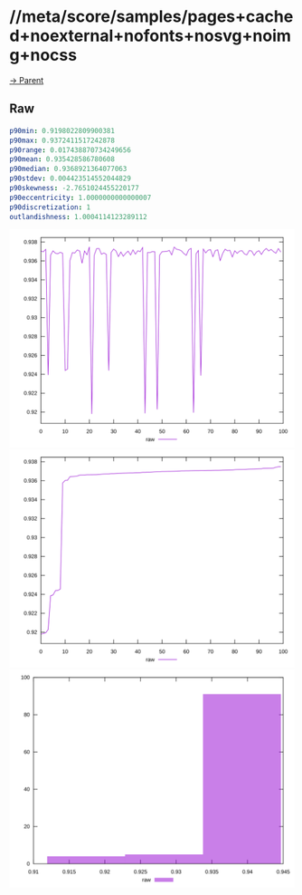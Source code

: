 
# //meta/score/samples/pages+cached+noexternal+nofonts+nosvg+noimg+nocss

[→ Parent](../..)


## Raw


```yaml
p90min: 0.9198022809900381
p90max: 0.9372411517242878
p90range: 0.017438870734249656
p90mean: 0.935428586780608
p90median: 0.9368921364077063
p90stdev: 0.004423514552044829
p90skewness: -2.7651024455220177
p90eccentricity: 1.0000000000000007
p90discretization: 1
outlandishness: 1.0004114123289112

```

![PLOT: raw-values](./raw/values.svg)![PLOT: raw-sorted](./raw/sorted.svg)![PLOT: raw-histogram](./raw/histogram.svg)